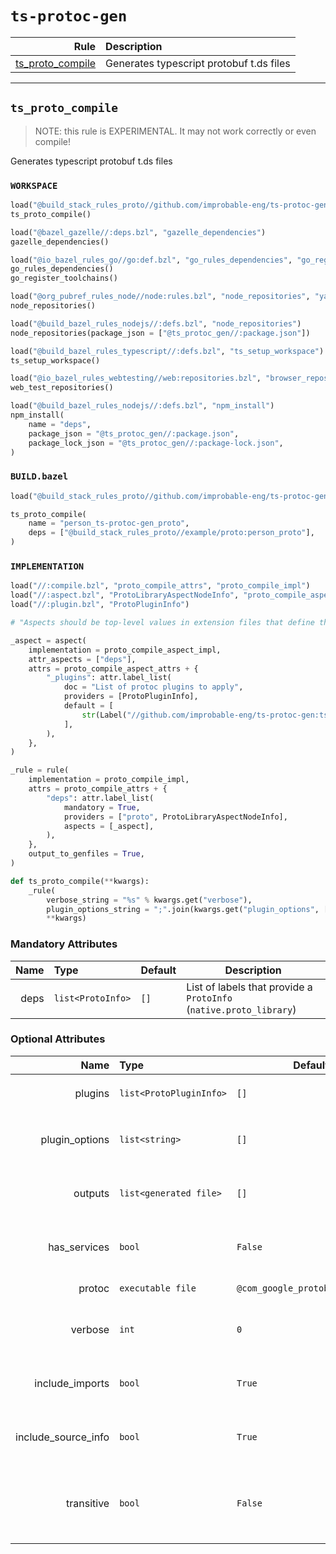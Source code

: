 # `ts-protoc-gen`

| Rule | Description |
| ---: | :--- |
| [ts_proto_compile](#ts_proto_compile) | Generates typescript protobuf t.ds files |

---

## `ts_proto_compile`

> NOTE: this rule is EXPERIMENTAL.  It may not work correctly or even compile!

Generates typescript protobuf t.ds files

### `WORKSPACE`

```python
load("@build_stack_rules_proto//github.com/improbable-eng/ts-protoc-gen:deps.bzl", "ts_proto_compile")
ts_proto_compile()

load("@bazel_gazelle//:deps.bzl", "gazelle_dependencies")
gazelle_dependencies()

load("@io_bazel_rules_go//go:def.bzl", "go_rules_dependencies", "go_register_toolchains")
go_rules_dependencies()
go_register_toolchains()

load("@org_pubref_rules_node//node:rules.bzl", "node_repositories", "yarn_modules")
node_repositories()

load("@build_bazel_rules_nodejs//:defs.bzl", "node_repositories")
node_repositories(package_json = ["@ts_protoc_gen//:package.json"])

load("@build_bazel_rules_typescript//:defs.bzl", "ts_setup_workspace")
ts_setup_workspace()

load("@io_bazel_rules_webtesting//web:repositories.bzl", "browser_repositories", "web_test_repositories")
web_test_repositories()

load("@build_bazel_rules_nodejs//:defs.bzl", "npm_install")
npm_install(
    name = "deps",
    package_json = "@ts_protoc_gen//:package.json",
    package_lock_json = "@ts_protoc_gen//:package-lock.json",
)
```

### `BUILD.bazel`

```python
load("@build_stack_rules_proto//github.com/improbable-eng/ts-protoc-gen:ts_proto_compile.bzl", "ts_proto_compile")

ts_proto_compile(
    name = "person_ts-protoc-gen_proto",
    deps = ["@build_stack_rules_proto//example/proto:person_proto"],
)
```

### `IMPLEMENTATION`

```python
load("//:compile.bzl", "proto_compile_attrs", "proto_compile_impl")
load("//:aspect.bzl", "ProtoLibraryAspectNodeInfo", "proto_compile_aspect_attrs", "proto_compile_aspect_impl")
load("//:plugin.bzl", "ProtoPluginInfo")

# "Aspects should be top-level values in extension files that define them."

_aspect = aspect(
    implementation = proto_compile_aspect_impl,
    attr_aspects = ["deps"],
    attrs = proto_compile_aspect_attrs + {
        "_plugins": attr.label_list(
            doc = "List of protoc plugins to apply",
            providers = [ProtoPluginInfo],
            default = [
                str(Label("//github.com/improbable-eng/ts-protoc-gen:ts")),
            ],
        ),
    },
)

_rule = rule(
    implementation = proto_compile_impl,
    attrs = proto_compile_attrs + {
        "deps": attr.label_list(
            mandatory = True,
            providers = ["proto", ProtoLibraryAspectNodeInfo],
            aspects = [_aspect],
        ),    
    },
    output_to_genfiles = True,
)

def ts_proto_compile(**kwargs):
    _rule(
        verbose_string = "%s" % kwargs.get("verbose"),
        plugin_options_string = ";".join(kwargs.get("plugin_options", [])),
        **kwargs)

```

### Mandatory Attributes

| Name | Type | Default | Description |
| ---: | :--- | ------- | ----------- |
| deps   | `list<ProtoInfo>` | `[]`    | List of labels that provide a `ProtoInfo` (`native.proto_library`)          |

### Optional Attributes

| Name | Type | Default | Description |
| ---: | :--- | ------- | ----------- |
| plugins   | `list<ProtoPluginInfo>` | `[]`    | List of labels that provide a `ProtoPluginInfo`          |
| plugin_options   | `list<string>` | `[]`    | List of additional 'global' plugin options (applies to all plugins)          |
| outputs   | `list<generated file>` | `[]`    | List of additional expected generated file outputs          |
| has_services   | `bool` | `False`    | If the proto files(s) have a service rpc, generate grpc outputs          |
| protoc   | `executable file` | `@com_google_protobuf//:protoc`    | The protocol compiler tool          |
| verbose   | `int` | `0`    | 1: *show command*, 2: *show sandbox after*, 3: *show sandbox before*          |
| include_imports   | `bool` | `True`    | Pass the --include_imports argument to the protoc_plugin          |
| include_source_info   | `bool` | `True`    | Pass the --include_source_info argument to the protoc_plugin          |
| transitive   | `bool` | `False`    | Generated outputs for *.proto directly named in `deps` AND all transitive proto_library dependencies          |

